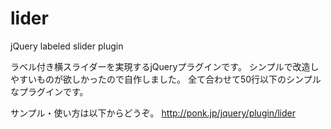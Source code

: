 lider
=====

jQuery labeled slider plugin

ラベル付き横スライダーを実現するjQueryプラグインです。
シンプルで改造しやすいものが欲しかったので自作しました。
全て合わせて50行以下のシンプルなプラグインです。

サンプル・使い方は以下からどうぞ。
<http://ponk.jp/jquery/plugin/lider>
